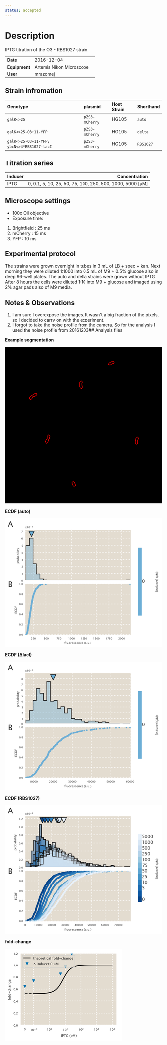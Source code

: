 ```yaml
---
status: accepted
---
```


# Description
IPTG titration of the O3 - RBS1027 strain.

| | | |
|-|-|-|
| __Date__ | 2016-12-04 |
| __Equipment__ | Artemis Nikon Microscope |
| __User__ | mrazomej |

## Strain infromation
| Genotype | plasmid | Host Strain | Shorthand |
| :------- | :------ | :---------- | :-------- |
| `galK<>25` | `pZS3-mCherry` | HG105 | `auto` |
| `galK<>25-O3+11-YFP` | `pZS3-mCherry` | HG105 | `delta` |
| `galK<>25-O3+11-YFP; ybcN<>4*RBS1027-lacI` | `pZS3-mCherry` | HG105 | `RBS1027` |

## Titration series
| Inducer | Concentration |
| :------ | ------------: |
| IPTG | 0, 0.1, 5, 10, 25, 50, 75, 100, 250, 500, 1000, 5000 [µM] |

## Microscope settings

* 100x Oil objective
* Exposure time:
1. Brightfield : 25 ms
2. mCherry : 15 ms
3. YFP : 10 ms

## Experimental protocol

The strains were grown overnight in tubes in 3 mL of LB + spec + kan. 
Next morning they were diluted 1:1000 into 0.5 mL of M9 + 0.5% glucose 
also in deep 96-well plates.
The auto and delta strains were grown without IPTG
After 8 hours the cells were diluted 1:10 into M9 + glucose and imaged
using 2% agar pads also of M9 media.

## Notes & Observations
1) I am sure I overexpose the images. It wasn't a big fraction of the pixels,
so I decided to carry on with the experiment.
2) I forgot to take the noise profile from the camera. So for the analysis
I used the noise profile from 20161203## Analysis files

**Example segmentation**

![](outdir/example_segmentation.png)

**ECDF (auto)**

![](outdir/auto_fluor_ecdf.png)

**ECDF (∆lacI)**

![](outdir/delta_fluor_ecdf.png)

**ECDF (RBS1027)**

![](outdir/exp_fluor_ecdf.png)

**fold-change**

![](outdir/fold_change.png)

